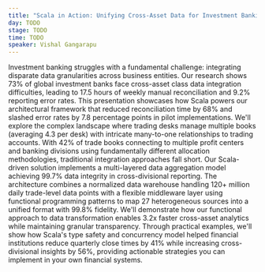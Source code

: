 ```yaml
---
title: "Scala in Action: Unifying Cross-Asset Data for Investment Banking Analytics"
day: TODO
stage: TODO
time: TODO
speaker: Vishal Gangarapu
---
```


Investment banking struggles with a fundamental challenge: integrating disparate data granularities across business entities. Our research shows 73% of global investment banks face cross-asset class data integration difficulties, leading to 17.5 hours of weekly manual reconciliation and 9.2% reporting error rates.
This presentation showcases how Scala powers our architectural framework that reduced reconciliation time by 68% and slashed error rates by 7.8 percentage points in pilot implementations. We'll explore the complex landscape where trading desks manage multiple books (averaging 4.3 per desk) with intricate many-to-one relationships to trading accounts. With 42% of trade books connecting to multiple profit centers and banking divisions using fundamentally different allocation methodologies, traditional integration approaches fall short.
Our Scala-driven solution implements a multi-layered data aggregation model achieving 99.7% data integrity in cross-divisional reporting. The architecture combines a normalized data warehouse handling 120+ million daily trade-level data points with a flexible middleware layer using functional programming patterns to map 27 heterogeneous sources into a unified format with 99.8% fidelity.
We'll demonstrate how our functional approach to data transformation enables 3.2x faster cross-asset analytics while maintaining granular transparency. Through practical examples, we'll show how Scala's type safety and concurrency model helped financial institutions reduce quarterly close times by 41% while increasing cross-divisional insights by 56%, providing actionable strategies you can implement in your own financial systems.
    